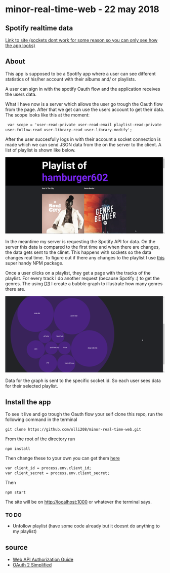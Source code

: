 # minor-real-time-web - 22 may 2018

## Spotify realtime data

[Link to site (sockets dont work for some reason so you can only see how the app looks)](https://arcane-castle-34978.herokuapp.com/)

## About 
This app is supposed to be a Spotify app where a user can see different statistics of his/her account with their albums and/ or playlists.

A user can sign in with the spotify Oauth flow and the application receives the users data. 

What I have now is a server which allows the user go trough the Oauth flow from the page. After that we get can use the users account to get their data. The scope looks like this at the moment:
```
 var scope = 'user-read-private user-read-email playlist-read-private user-follow-read user-library-read user-library-modify';
```
After the user succesfully logs in with their account a socket connection is made which we can send JSON data from the on the server to the client. A list of playlist is shown like below.

![playlist](README-img/playlists.png)


In the meantime my server is requesting the Spotify API for data. On the server this data is compared to the first time and when there are changes, the data gets sent to the clinet. This happens with sockets so the data changes real time. To figure out if there any changes to the playlist I use [this](https://www.npmjs.com/package/deep-diff) super handy NPM package.

Once a user clicks on a playlist, they get a page with the tracks of the playlist. For every track I do another request (because Spotify :\) to get the genres. The using [D3](https://d3js.org/) I create a bubble graph to illustrate how many genres there are.

![genres](README-img/genre.png)

Data for the graph is sent to the specific socket.id. So each user sees data for their selected playlist.

## Install the app
To see it live and go trough the Oauth flow your self clone this repo, run the following command in the terminal
```
git clone https://github.com/olli208/minor-real-time-web.git
```

From the root of the directory run 
```
npm install
```

Then change these to your own you can get them [here](https://developer.spotify.com/)
```
var client_id = process.env.client_id;
var client_secret = process.env.client_secret;
```

Then 
```
npm start
```

The site will be on [http://localhost:1000](http://localhost:1000/) or whatever the terminal says.


### TO DO
- Unfollow playlist (have some code already but it doesnt do anything to my playlist)

## source
- [Web API Authorization Guide](https://developer.spotify.com/web-api/authorization-guide/)
- [OAuth 2 Simplified](https://aaronparecki.com/oauth-2-simplified/#web-server-apps)
